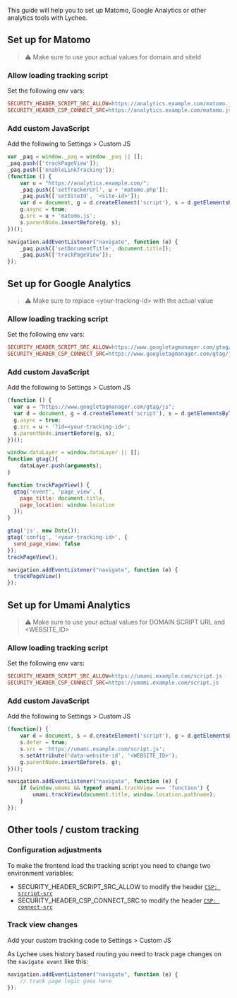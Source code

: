 This guide will help you to set up Matomo, Google Analytics or other analytics tools with Lychee.

## Set up for Matomo

> ⚠️ Make sure to use your actual values for domain and siteId

### Allow loading tracking script

Set the following env vars:

```ini
SECURITY_HEADER_SCRIPT_SRC_ALLOW=https://analytics.example.com/matomo.js
SECURITY_HEADER_CSP_CONNECT_SRC=https://analytics.example.com/matomo.js
```

### Add custom JavaScript

Add the following to Settings > Custom JS

```javascript
var _paq = window._paq = window._paq || [];
_paq.push(['trackPageView']);
_paq.push(['enableLinkTracking']);
(function () {
    var u = "https://analytics.example.com/";
    _paq.push(['setTrackerUrl', u + 'matomo.php']);
    _paq.push(['setSiteId', '<site-id>']);
    var d = document, g = d.createElement('script'), s = d.getElementsByTagName('script')[0];
    g.async = true;
    g.src = u + 'matomo.js';
    s.parentNode.insertBefore(g, s);
})();

navigation.addEventListener("navigate", function (e) {
    _paq.push(['setDocumentTitle', document.title]);
    _paq.push(['trackPageView']);
});
```

## Set up for Google Analytics

> ⚠️ Make sure to replace &lt;your-tracking-id&gt; with the actual value

### Allow loading tracking script

Set the following env vars:

```ini
SECURITY_HEADER_SCRIPT_SRC_ALLOW=https://www.googletagmanager.com/gtag/js?id=<your-tracking-id>
SECURITY_HEADER_CSP_CONNECT_SRC=https://www.googletagmanager.com/gtag/js?id=<your-tracking-id>
```

### Add custom JavaScript

Add the following to Settings > Custom JS

```javascript
(function () {
  var u = "https://www.googletagmanager.com/gtag/js";
  var d = document, g = d.createElement('script'), s = d.getElementsByTagName('script')[0];
  g.async = true;
  g.src = u + '?id=<your-tracking-id>';
  s.parentNode.insertBefore(g, s);
})();

window.dataLayer = window.dataLayer || [];
function gtag(){
    dataLayer.push(arguments);
}

function trackPageView() {
  gtag('event', 'page_view', {
    page_title: document.title,
    page_location: window.location
  });
}

gtag('js', new Date());
gtag('config', '<your-tracking-id>', {
  send_page_view: false
});
trackPageView();

navigation.addEventListener("navigate", function (e) {
  trackPageView()
});
```
## Set up for Umami Analytics

> ⚠️ Make sure to use your actual values for DOMAIN SCRIPT URL and <WEBSITE_ID>

### Allow loading tracking script

Set the following env vars:

```ini
SECURITY_HEADER_SCRIPT_SRC_ALLOW=https://umami.example.com/script.js
SECURITY_HEADER_CSP_CONNECT_SRC=https://umami.example.com/script.js
```

### Add custom JavaScript

Add the following to Settings > Custom JS

```javascript
(function() {
    var d = document, s = d.createElement('script'), g = d.getElementsByTagName('script')[0];
    s.defer = true;
    s.src = 'https://umami.example.com/script.js';
    s.setAttribute('data-website-id', '<WEBSITE_ID>');
    g.parentNode.insertBefore(s, g);
})();

navigation.addEventListener("navigate", function (e) {
    if (window.umami && typeof umami.trackView === 'function') {
        umami.trackView(document.title, window.location.pathname);
    }
});
```

## Other tools / custom tracking

### Configuration adjustments

To make the frontend load the tracking script you need to change two environment variables:

- SECURITY_HEADER_SCRIPT_SRC_ALLOW to modify the
  header [`CSP: srcript-src`](https://developer.mozilla.org/en-US/docs/Web/HTTP/Headers/Content-Security-Policy/script-src)
- SECURITY_HEADER_CSP_CONNECT_SRC to modify the
  header [`CSP: connect-src`](https://developer.mozilla.org/en-US/docs/Web/HTTP/Headers/Content-Security-Policy/connect-src)

### Track view changes

Add your custom tracking code to Settings > Custom JS

As Lychee uses history based routing you need to track page changes on the `navigate event` like this:

```javascript
navigation.addEventListener("navigate", function (e) {
    // track page logic goes here
});
```

